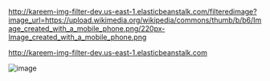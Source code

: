 http://kareem-img-filter-dev.us-east-1.elasticbeanstalk.com/filteredimage?image_url=https://upload.wikimedia.org/wikipedia/commons/thumb/b/b6/Image_created_with_a_mobile_phone.png/220px-Image_created_with_a_mobile_phone.png

http://kareem-img-filter-dev.us-east-1.elasticbeanstalk.com


![image](https://user-images.githubusercontent.com/5499645/200421648-939e5615-226b-4f9f-a31e-5f5f052965f9.png)
